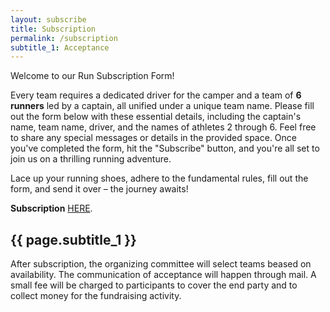 ```yaml
---
layout: subscribe
title: Subscription
permalink: /subscription
subtitle_1: Acceptance
---
```



Welcome to our Run Subscription Form! 

Every team requires a dedicated driver for the camper and a team of **6 runners** led by a captain, all unified under a unique team name. Please fill out the form below with these essential details, including the captain's name, team name, driver, and the names of athletes 2 through 6. Feel free to share any special messages or details in the provided space. Once you've completed the form, hit the "Subscribe" button, and you're all set to join us on a thrilling running adventure.

Lace up your running shoes, adhere to the fundamental rules, fill out the form, and send it over – the journey awaits!

**Subscription** [HERE](https://docs.google.com/forms/d/e/1FAIpQLSc-1PXZ1esQXb5himpBbgzXfewCX1gL48W26v77ydbOuuMw0w/viewform?usp=sf_link).
<h2>
{{ page.subtitle_1 }}
</h2>

After subscription, the organizing committee will select teams beased on availability. The communication of acceptance will happen through mail. A small fee will be charged to participants to cover the end party and to collect money for the fundraising activity.

